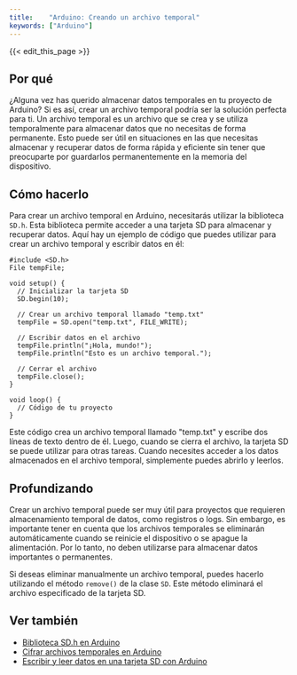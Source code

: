 ```yaml
---
title:    "Arduino: Creando un archivo temporal"
keywords: ["Arduino"]
---
```


{{< edit_this_page >}}

## Por qué

¿Alguna vez has querido almacenar datos temporales en tu proyecto de Arduino? Si es así, crear un archivo temporal podría ser la solución perfecta para ti. Un archivo temporal es un archivo que se crea y se utiliza temporalmente para almacenar datos que no necesitas de forma permanente. Esto puede ser útil en situaciones en las que necesitas almacenar y recuperar datos de forma rápida y eficiente sin tener que preocuparte por guardarlos permanentemente en la memoria del dispositivo.

## Cómo hacerlo

Para crear un archivo temporal en Arduino, necesitarás utilizar la biblioteca `SD.h`. Esta biblioteca permite acceder a una tarjeta SD para almacenar y recuperar datos. Aquí hay un ejemplo de código que puedes utilizar para crear un archivo temporal y escribir datos en él:

```
#include <SD.h>
File tempFile;

void setup() {
  // Inicializar la tarjeta SD
  SD.begin(10);

  // Crear un archivo temporal llamado "temp.txt"
  tempFile = SD.open("temp.txt", FILE_WRITE);
  
  // Escribir datos en el archivo
  tempFile.println("¡Hola, mundo!");
  tempFile.println("Esto es un archivo temporal.");
  
  // Cerrar el archivo
  tempFile.close();
}

void loop() {
  // Código de tu proyecto
}
```

Este código crea un archivo temporal llamado "temp.txt" y escribe dos líneas de texto dentro de él. Luego, cuando se cierra el archivo, la tarjeta SD se puede utilizar para otras tareas. Cuando necesites acceder a los datos almacenados en el archivo temporal, simplemente puedes abrirlo y leerlos.

## Profundizando

Crear un archivo temporal puede ser muy útil para proyectos que requieren almacenamiento temporal de datos, como registros o logs. Sin embargo, es importante tener en cuenta que los archivos temporales se eliminarán automáticamente cuando se reinicie el dispositivo o se apague la alimentación. Por lo tanto, no deben utilizarse para almacenar datos importantes o permanentes.

Si deseas eliminar manualmente un archivo temporal, puedes hacerlo utilizando el método `remove()` de la clase `SD`. Este método eliminará el archivo especificado de la tarjeta SD.

## Ver también

- [Biblioteca SD.h en Arduino](https://www.arduino.cc/en/Reference/SD)
- [Cifrar archivos temporales en Arduino](https://arduinoetcetera.wordpress.com/2015/02/01/cifrar-archivos-temporales-arduino-sdhc/)
- [Escribir y leer datos en una tarjeta SD con Arduino](https://www.luisllamas.es/escribir-leer-datos-tarjeta-sd-arduino/)